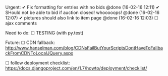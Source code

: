  Urgent:
 ✔ Fix formatting for entries with no bids @done (16-02-16 12:11)
 ✔ SHould not be able to bid if auction closed! whooooops! @done (16-02-16 12:07)
 ✔ pictures should also link to item page @done (16-02-16 12:03)
 ☐ ajax comments

Need to do:
  ☐ TESTING (with py.test)

 Future:
 ☐ CDN fallback: http://www.hanselman.com/blog/CDNsFailButYourScriptsDontHaveToFallbackFromCDNToLocalJQuery.aspx

☐ follow deployment checklist: https://docs.djangoproject.com/en/1.7/howto/deployment/checklist/